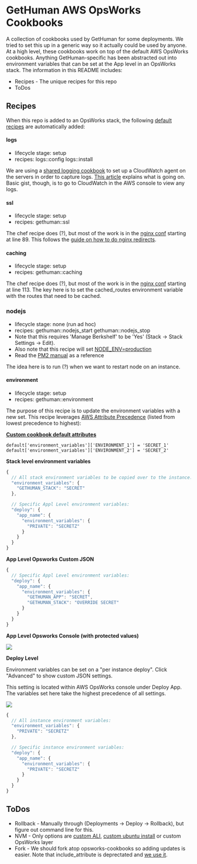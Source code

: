 # GetHuman AWS OpsWorks Cookbooks

  A collection of cookbooks used by GetHuman for some deployments. We tried to set this up in a generic
  way so it actually could be used by anyone. At a high level, these cookbooks work on top of the
  default AWS OpsWorks cookbooks. Anything GetHuman-specific has been abstracted out into environment
  variables that can be set at the App level in an OpsWorks stack. The information in this README
  includes:
  
  * Recipes - The unique recipes for this repo
  * ToDos

## Recipes

When this repo is added to an OpsWorks stack, the following 
[default recipes](https://github.com/gethuman/cookbooks/blob/master/gethuman/recipes/default.rb) 
are automatically added:

#### logs

* lifecycle stage: setup
* recipes: logs::config logs::install
 
We are using a [shared logging cookbook](https://github.com/awslabs/opsworks-cloudwatch-logs-cookbooks) to
set up a CloudWatch agent on the servers in order to capture logs. 
[This article](http://blogs.aws.amazon.com/application-management/post/TxTX72HFKVS9W9/Using-Amazon-CloudWatch-Logs-with-AWS-OpsWorks)
explains what is going on. Basic gist, though, is to go to CloudWatch in the AWS console to view any logs.

#### ssl

* lifecycle stage: setup
* recipes: gethuman::ssl

The chef recipe does (?), but most of the work is in the 
[nginx conf](https://github.com/gethuman/cookbooks/blob/master/gethuman/templates/default/nginx.conf.erb)
starting at line 89. This follows the 
[guide on how to do nginx redirects](http://stackoverflow.com/questions/10294481/how-to-redirect-a-url-in-nginx).

#### caching

* lifecycle stage: setup
* recipes: gethuman::caching

The chef recipe does (?), but most of the work is in the 
[nginx conf](https://github.com/gethuman/cookbooks/blob/master/gethuman/templates/default/nginx.conf.erb)
starting at line 113. The key here is to set the cached_routes environment variable with the
routes that need to be cached.

### nodejs

* lifecycle stage: none (run ad hoc)
* recipes: gethuman::nodejs_start gethuman::nodejs_stop
* Note that this requires 'Manage Berkshelf' to be 'Yes' (Stack -> Stack Settings -> Edit).
* Also note that this recipe will set [NODE_ENV=production](http://stackoverflow.com/questions/22197655/customize-node-js-start-command-with-aws-opsworks)
* Read the [PM2 manual](https://github.com/Unitech/PM2/blob/master/ADVANCED_README.md) as a reference

The idea here is to run (?) when we want to restart node on an instance.

#### environment

* lifecycle stage: setup
* recipes: gethuman::environment

The purpose of this recipe is to update the environment variables with a new set. This
recipe leverages [AWS Attribute Precedence](http://docs.aws.amazon.com/opsworks/latest/userguide/workingcookbook-attributes-precedence.html)
(listed from lowest precedence to highest):

__[Custom cookbook default attributes](https://github.com/gethuman/cookbooks/blob/master/gethuman/attributes/custom.rb)__

```
default['environment_variables']['ENVIRONMENT_1'] = 'SECRET_1'
default['environment_variables']['ENVIRONMENT_2'] = 'SECRET_2'
```

__Stack level environment variables__

```javascript
{
  // All stack environment variables to be copied over to the instance:
  "environment_variables": {
    "GETHUMAN_STACK": "SECRET"
  },

  // Specific Appl Level environment variables:
  "deploy": {
    "app_name": {
      "environment_variables": {
        "PRIVATE": "SECRETZ"
      }
    }
  }
}
```

__App Level Opsworks Custom JSON__

```javascript
{
  // Specific Appl Level environment variables:
  "deploy": {
    "app_name": {
      "environment_variables": {
        "GETHUMAN_APP": "SECRET",
        "GETHUMAN_STACK": "OVERRIDE SECRET"
      }
    }
  }
}
```

__App Level Opsworks Console (with protected values)__

![](http://new.tinygrab.com/d53b50c20608657f4f3d67ffdd7f960f68ee2fe63d.png)


__Deploy Level__

Environment variables can be set on a "per instance deploy".
Click "Advanced" to show custom JSON settings.

This setting is located within AWS OpsWorks console under Deploy App.
The variables set here take the highest precedence of all settings.

![](http://new.tinygrab.com/d53b50c2067987fbdceb6d30b93096ecee449c5d9c.png)

```javascript
{
  // All instance environment variables:
  "environment_variables": {
    "PRIVATE": "SECRETZ"
  },

  // Specific instance environment variables:
  "deploy": {
    "app_name": {
      "environment_variables": {
        "PRIVATE": "SECRETZ"
      }
    }
  }
}
```

## ToDos

* Rollback - Manually through (Deployments -> Deploy -> Rollback), but figure out command line for this.
* NVM - Only options are [custom ALI](http://github.com/zupper/nodejs-wrapper-psworks), [custom ubuntu install](http://serverfault.com/questions/674089/how-can-i-get-node-js-0-12-0-running-on-aws-opsworks) or custom OpsWorks layer
* Fork - We should fork atop opsworks-cookbooks so adding updates is easier. Note that include_attribute is deprectated and [we use it](https://github.com/gethuman/cookbooks/blob/master/gethuman/attributes/nginx.rb).
